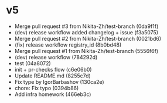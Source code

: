 # v5

- Merge pull request #3 from Nikita-Zh/test-branch (0da9f1f)
- (dev) release workflow added changelog + issue (f3a5075)
- Merge pull request #2 from Nikita-Zh/test-branch (0021bd6)
- (fix) release workflow registry_id (8b0bd48)
- Merge pull request #1 from Nikita-Zh/test-branch (5556f6f)
- (dev) release workflow (784292d)
- test (04a8072)
- init + pr-checks flow (c6e06b0)
- Update README.md (8255c7d)
- Fix type by IgorBarbashov (130ca2e)
- chore: Fix typo (0394b86)
- Add infra homework (466eb3c)


